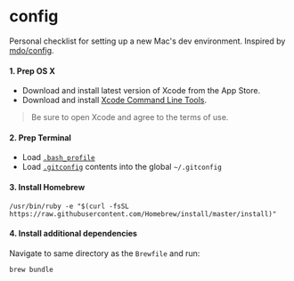 # config
Personal checklist for setting up a new Mac's dev environment. Inspired by [mdo/config](https://github.com/mdo/config).


#### 1. Prep OS X

* Download and install latest version of Xcode from the App Store.
* Download and install [Xcode Command Line Tools](https://developer.apple.com/downloads/).

> Be sure to open Xcode and agree to the terms of use.


#### 2. Prep Terminal

* Load [`.bash_profile`](https://github.com/mattmilburn/config/blob/master/bash/.bash_profile)
* Load [`.gitconfig`](https://github.com/mattmilburn/config/blob/master/git/.gitconfig) contents into the global `~/.gitconfig`


#### 3. Install Homebrew

```
/usr/bin/ruby -e "$(curl -fsSL https://raw.githubusercontent.com/Homebrew/install/master/install)"
```

#### 4. Install additional dependencies
Navigate to same directory as the `Brewfile` and run:
```
brew bundle
```
